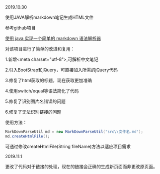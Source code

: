 2019.10.30

使用JAVA解析markdown笔记生成HTML文件

参考github项目

[使用 java 实现一个简单的 markdown 语法解析器](
https://github.com/libaoquan95/MarkDownParser)

对该项目进行了简单的改进和复用：

1.新增<meta charset=\"utf-8\">,可解析中文笔记

2.引入BootStrap和jQuery，可直接加入所需的jQuery代码

3.修复了html获取的标题，现在获取更加准确

4.使用switch/equal等语法简化了代码

5.修复了识别图片名错误的问题

6.修复了无法识别链接的问题

使用方法：

```java
MarkDownParseUtil md = new MarkDownParseUtil("src\\文件名.md");
md.createHtmlFile();
```

可通过修改createHtmlFile(String fileName)方法以适应项目需求

2019.11.1

更改了代码对于链接的处理，现在的链接会正确的生成新页面而非更改原页面。
